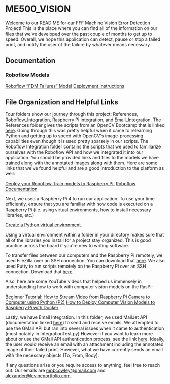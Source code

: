 # ME500_VISION
Welcome to our READ ME for our FFF Machine Vision Error Detection Project!
This is the place where you can find all of the information on our files that we've developed over the past couple of months to get up to speed.
Overall, we hope this application can detect, pause or stop a failed print, and notify the user of the failure by whatever means necessary.

## Documentation

### Roboflow Models
[Roboflow “FDM Failures” Model](https://universe.roboflow.com/bu-engme500-vision-project/fdm-failures-spaghetti)
[Deployment Instructions](https://inference.roboflow.com/inference_helpers/inference_sdk/)

## File Organization and Helpful Links

Four folders show our journey through this project: References, Roboflow_Integration, Raspberry Pi Integration, and Email_Integration. The References folder gives the scripts from an OpenCV Bootcamp that is linked [here](https://courses.opencv.org/courses/course-v1:OpenCV+Bootcamp+CV0/course/). Going through this was pretty helpful when it came to relearning Python and getting up to speed with OpenCV's image-processing capabilities even though it is used pretty sparsely in our scripts. The Roboflow Integration folder contains the scripts that we used to familiarize ourselves with the Roboflow API and how we integrated it into our application. You should be provided links and files to the models we have trained along with the annotated images along with them. Here are some links that we've found helpful and are a good introduction to the platform as well: 

[Deploy your Roboflow Train models to Raspberry Pi.](https://docs.roboflow.com/deploy/legacy-documentation/raspberry-pi)
[Roboflow Documentation](https://docs.roboflow.com/)

Next, we used a Raspberry Pi 4 to run our application. To use your time efficiently, ensure that you are familiar with how code is executed on a Raspberry Pi (i.e. using virtual environments, how to install necessary libraries, etc.)

[Create a Python virtual environment](https://raspberrypi-guide.github.io/programming/create-python-virtual-environment). 

Using a virtual environment within a folder in your directory makes sure that all of the libraries you install for a project stay organized. This is good practice across the board if you're new to writing software.

To transfer files between our computers and the Raspberry Pi remotely, we used FileZilla over an SSH connection. You can download that [here](https://filezilla-project.org/download.php). We also used Putty to run scripts remotely on the Raspberry Pi over an SSH connection. Download that [here](https://www.putty.org/).

Also, here are some YouTube videos that helped us immensely in understanding how to work with computer vision models on the RasPi:

[Beginner Tutorial: How to Stream Video from Raspberry Pi Camera to Computer using Python (P2)](https://www.youtube.com/watch?v=p4L3g9Grl3k)
[How to Deploy Computer Vision Models to Raspberry Pi with Docker](https://www.youtube.com/watch?v=S-Ga_uxnRZA)

Lastly, we have Email Integration. In this folder, we used MailJet API (documentation linked [here](https://github.com/mailjet/mailjet-apiv3-python)) to send and receive emails. We attempted to use the GMail API but ran into several issues when it came to authentication (most notably in IntegrationTest.py) However if you want to learn more about or use the GMail API authentication process, see the link [here](https://github.com/googleapis/google-api-python-client/blob/main/docs/oauth.md). Ideally, the user would receive an email with an attachment including the annotated image of their failed print. However, what we have currently sends an email with the necessary objects (To, From, Body). 

If any questions arise or you require access to anything, feel free to reach out. Our emails are mpbcowley@gmail.com and alexander@levineportfolio.com.
